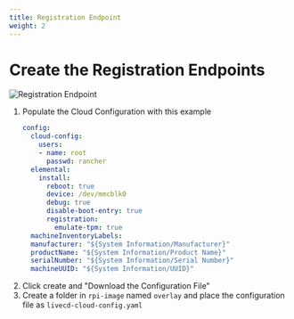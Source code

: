 ```yaml
---
title: Registration Endpoint
weight: 2
---
```


# Create the Registration Endpoints
![Registration Endpoint](/registration_endpoint.png)

1. Populate the Cloud Configuration with this example
    ```yaml
    config:
      cloud-config:
        users:
        - name: root
          passwd: rancher
      elemental:
        install:
          reboot: true
          device: /dev/mmcblk0
          debug: true
          disable-boot-entry: true
          registration:
            emulate-tpm: true
      machineInventoryLabels:
      manufacturer: "${System Information/Manufacturer}"
      productName: "${System Information/Product Name}"
      serialNumber: "${System Information/Serial Number}"
      machineUUID: "${System Information/UUID}"
    ```
2. Click create and "Download the Configuration File"
3. Create a folder in `rpi-image` named `overlay` and place the configuration file as `livecd-cloud-config.yaml`